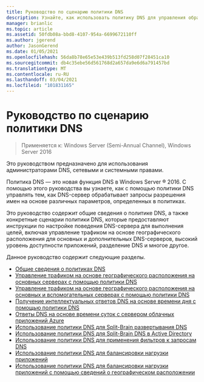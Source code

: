```yaml
---
title: Руководство по сценарию политики DNS
description: Узнайте, как использовать политику DNS для управления обработкой запросов разрешения имен DNS-сервером на основе различных параметров, определенных в политиках.
manager: brianlic
ms.topic: article
ms.assetid: 50fdb08a-bbd8-4107-954a-6699672110ff
ms.author: jgerend
author: JasonGerend
ms.date: 01/05/2021
ms.openlocfilehash: 56da8b78e65e53e439b513fd258d07f28451ca10
ms.sourcegitcommit: db4c35ebe56d561768d2a657da9e6d6a791457bd
ms.translationtype: MT
ms.contentlocale: ru-RU
ms.lasthandoff: 03/04/2021
ms.locfileid: "101831165"
---
```

# <a name="dns-policy-scenario-guide"></a>Руководство по сценарию политики DNS

>Применяется к: Windows Server (Semi-Annual Channel), Windows Server 2016

Это руководством предназначено для использования администраторами DNS, сетевыми и системными правами.

Политика DNS — это новая функция DNS в Windows Server &reg; 2016. С помощью этого руководства вы узнаете, как с помощью политики DNS управлять тем, как DNS-сервер обрабатывает запросы разрешения имен на основе различных параметров, определенных в политиках.

Это руководство содержит общие сведения о политике DNS, а также конкретные сценарии политики DNS, которые предоставляют инструкции по настройке поведения DNS-сервера для выполнения целей, включая управление трафиком на основе географического расположения для основных и дополнительных DNS-серверов, высокий уровень доступности приложений, разделение DNS и многое другое.

Данное руководство содержит следующие разделы.

- [Общие сведения о политиках DNS](DNS-Policies-Overview.md)
- [Управление трафиком на основе географического расположения на основных серверах с помощью политики DNS](primary-geo-location.md)
- [Управление трафиком на основе географического расположения на основных и вспомогательных серверах с помощью политики DNS](primary-secondary-geo-location.md)
- [Получение интеллектуальных ответов DNS на основе времени дня с помощью политики DNS](dns-tod-intelligent.md)
- [Ответы DNS на основе времени суток с сервером облачных приложений Azure](dns-tod-azure-cloud-app-server.md)
- [Использование политики DNS для Split-Brain развертывания DNS](split-brain-DNS-deployment.md)
- [Использование политики DNS для Split-Brain DNS в Active Directory](dns-sb-with-ad.md)
- [Использование политики DNS для применения фильтров к запросам DNS](apply-filters-on-dns-queries.md)
- [Использование политики DNS для балансировки нагрузки приложений](app-lb.md)
- [Использование политики DNS для балансировки нагрузки приложений с помощью сведений о географическом расположении](app-lb-geo.md)

